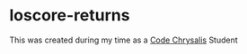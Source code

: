 # loscore-returns

This was created during my time as a [Code Chrysalis](https://codechrysalis.io) Student

